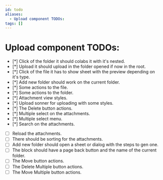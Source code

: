 ```yaml
---
id: todo
aliases:
  - Upload component TODOs:
tags: []
---
```


# Upload component TODOs:

- [*] Click of the folder it should colabs it with it's nested.
- [*] Upload it should upload in the folder opened if now in the root.
- [*] Click of the file it has to show sheet with the preview depending on it's type.
- [*] Add new folder should work on the current folder.
- [*] Some actions to the file.
- [*] Some actions to the folder.
- [*] Attachment view styles.
- [*] Upload sonner for uploading with some styles.
- [*] The Delete button actions.
- [*] Multiple select on the attachments.
- [*] Multiple select menu.
- [*] Search on the attachments.
- [ ] Reload the attachments.
- [ ] There should be sorting for the attachments.
- [ ] Add new folder should open a sheet or dialog with the steps to gen one.
- [ ] The block should have a page back button and the name of the current folder.
- [ ] The Move button actions.
- [ ] The Delete Multiple button actions.
- [ ] The Move Multiple button actions.
